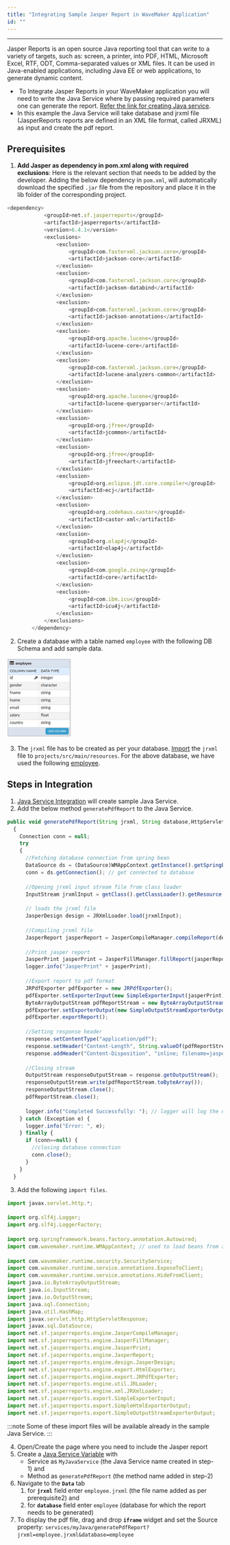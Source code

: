 ```yaml
---
title: "Integrating Sample Jasper Report in WaveMaker Application"
id: ""
---
```

---

Jasper Reports is an open source Java reporting tool that can write to a variety of targets, such as: screen, a printer, into PDF, HTML, Microsoft Excel, RTF, ODT, Comma-separated values or XML files. It can be used in Java-enabled applications, including Java EE or web applications, to generate dynamic content.

-  To Integrate Jasper Reports in your WaveMaker application you will need to write the Java Service where by passing required parameters one can generate the report. [Refer the link for creating Java service](/learn/app-development/services/java-services/java-service/).
- In this example the Java Service will take database and jrxml file (JasperReports reports are defined in an XML file format, called JRXML) as input and create the pdf report.

## Prerequisites

1. **Add Jasper as dependency in pom.xml along with required exclusions**: Here is the relevant section that needs to be added by the developer. Adding the below dependency in `pom.xml`, will automatically download the specified `.jar` file from the repository and place it in the lib folder of the corresponding project.

```js
<dependency>
            <groupId>net.sf.jasperreports</groupId>
            <artifactId>jasperreports</artifactId>
            <version>6.4.1</version>
            <exclusions>
                <exclusion>
                    <groupId>com.fasterxml.jackson.core</groupId>
                    <artifactId>jackson-core</artifactId>
                </exclusion>
                <exclusion>
                    <groupId>com.fasterxml.jackson.core</groupId>
                    <artifactId>jackson-databind</artifactId>
                </exclusion>
                <exclusion>
                    <groupId>com.fasterxml.jackson.core</groupId>
                    <artifactId>jackson-annotations</artifactId>
                </exclusion>
                <exclusion>
                    <groupId>org.apache.lucene</groupId>
                    <artifactId>lucene-core</artifactId>
                </exclusion>
                <exclusion>
                    <groupId>com.fasterxml.jackson.core</groupId>
                    <artifactId>lucene-analyzers-common</artifactId>
                </exclusion>
                <exclusion>
                    <groupId>org.apache.lucene</groupId>
                    <artifactId>lucene-queryparser</artifactId>
                </exclusion>
                <exclusion>
                    <groupId>org.jfree</groupId>
                    <artifactId>jcommon</artifactId>
                </exclusion>
                <exclusion>
                    <groupId>org.jfree</groupId>
                    <artifactId>jfreechart</artifactId>
                </exclusion>
                <exclusion>
                    <groupId>org.eclipse.jdt.core.compiler</groupId>
                    <artifactId>ecj</artifactId>
                </exclusion>
                <exclusion>
                    <groupId>org.codehaus.castor</groupId>
                    <artifactId>castor-xml</artifactId>
                </exclusion>
                <exclusion>
                    <groupId>org.olap4j</groupId>
                    <artifactId>olap4j</artifactId>
                </exclusion>
                <exclusion>
                    <groupId>com.google.zxing</groupId>
                    <artifactId>core</artifactId>
                </exclusion>
                <exclusion>
                    <groupId>com.ibm.icu</groupId>
                    <artifactId>icu4j</artifactId>
                </exclusion>
            </exclusions>
        </dependency>
```

2. Create a database with a table named `employee` with the following DB Schema and add sample data. 

[![](/learn/assets/prereq_db.png)](/learn/assets/prereq_db.png)

3. The `jrxml` file has to be created as per your database. [Import](/learn/app-development/services/3rd-party-libraries) the `jrxml` file to `projects/src/main/resources`. For the above database, we have used the following [employee](/learn/assets/employee.zip).

## Steps in Integration

1. [Java Service Integration](app-development/services/java-services/java-service/) will create sample Java Service.
2. Add the below method `generatePdfReport` to the Java Service.

```js
public void generatePdfReport(String jrxml, String database,HttpServletResponse response)
  {
    Connection conn = null;
    try
    {
      //Fetching database connection from spring bean
      DataSource ds = (DataSource)WMAppContext.getInstance().getSpringBean(database + "DataSource");
      conn = ds.getConnection(); // get connected to database 

      //Opening jrxml input stream file from class loader
      InputStream jrxmlInput = getClass().getClassLoader().getResource(jrxml).openStream();

      // loads the jrxml file
      JasperDesign design = JRXmlLoader.load(jrxmlInput); 

      //Compiling jrxml file 
      JasperReport jasperReport = JasperCompileManager.compileReport(design); 

      //Print jasper report
      JasperPrint jasperPrint = JasperFillManager.fillReport(jasperReport, new HashMap(), conn);
      logger.info("JasperPrint" + jasperPrint);

      //Export report to pdf format
      JRPdfExporter pdfExporter = new JRPdfExporter();
      pdfExporter.setExporterInput(new SimpleExporterInput(jasperPrint));
      ByteArrayOutputStream pdfReportStream = new ByteArrayOutputStream();
      pdfExporter.setExporterOutput(new SimpleOutputStreamExporterOutput(pdfReportStream));
      pdfExporter.exportReport();

      //Setting response header
      response.setContentType("application/pdf");
      response.setHeader("Content-Length", String.valueOf(pdfReportStream.size()));
      response.addHeader("Content-Disposition", "inline; filename=jasper.pdf;");

      //Closing stream
      OutputStream responseOutputStream = response.getOutputStream();
      responseOutputStream.write(pdfReportStream.toByteArray());
      responseOutputStream.close();
      pdfReportStream.close();

      logger.info("Completed Successfully: "); // logger will log the error into the studio logs
    } catch (Exception e) {
      logger.info("Error: ", e);
    } finally {
      if (conn==null) {
        //closing database connection
        conn.close();
      }
    }
  }
```    
3. Add the following `import files`.

```js 
import javax.servlet.http.*;

import org.slf4j.Logger;
import org.slf4j.LoggerFactory;

import org.springframework.beans.factory.annotation.Autowired;
import com.wavemaker.runtime.WMAppContext; // used to load beans from app context

import com.wavemaker.runtime.security.SecurityService; 
import com.wavemaker.runtime.service.annotations.ExposeToClient; 
import com.wavemaker.runtime.service.annotations.HideFromClient; 
import java.io.ByteArrayOutputStream;
import java.io.InputStream;
import java.io.OutputStream;
import java.sql.Connection;
import java.util.HashMap;
import javax.servlet.http.HttpServletResponse;
import javax.sql.DataSource;
import net.sf.jasperreports.engine.JasperCompileManager;
import net.sf.jasperreports.engine.JasperFillManager;
import net.sf.jasperreports.engine.JasperPrint;
import net.sf.jasperreports.engine.JasperReport;
import net.sf.jasperreports.engine.design.JasperDesign;
import net.sf.jasperreports.engine.export.HtmlExporter;
import net.sf.jasperreports.engine.export.JRPdfExporter;
import net.sf.jasperreports.engine.util.JRLoader;
import net.sf.jasperreports.engine.xml.JRXmlLoader;
import net.sf.jasperreports.export.SimpleExporterInput;
import net.sf.jasperreports.export.SimpleHtmlExporterOutput;
import net.sf.jasperreports.export.SimpleOutputStreamExporterOutput;
```

:::note
Some of these import files will be available already in the sample Java Service.
:::

4. Open/Create the page where you need to include the Jasper report
5. Create a [Java Service Variable](/learn/assets/var_sel.png) with
    - Service as `MyJavaService` (the Java Service name created in step-1) and
    - Method as `generatePdfReport` (the method name added in step-2)
6. Navigate to the **`Data`** tab
    1. for **`jrxml`** field enter `employee.jrxml` (the file name added as per prerequisite2) and
    2. for **`database`** field enter `employee` (database for which the report needs to be generated)
7. To display the pdf file, drag and drop **`iframe`** widget and set the Source property: `services/myJava/generatePdfReport?jrxml=employee.jrxml&database=employee`


